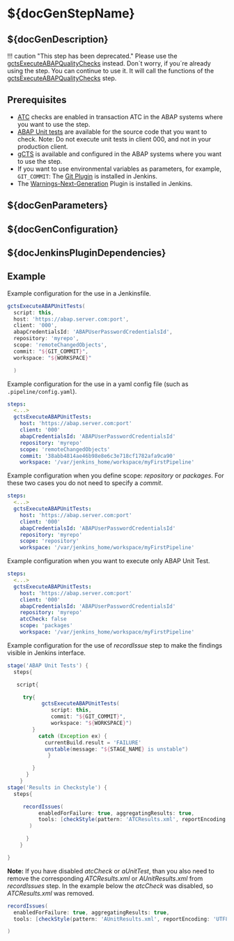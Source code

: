 # ${docGenStepName}

## ${docGenDescription}
!!! caution "This step has been deprecated."
Please use the [gctsExecuteABAPQualityChecks](https://www.project-piper.io/steps/gctsExecuteABAPQualityChecks/) instead.
Don´t worry, if you´re already using the step. You can continue to use it. It will call the functions of the [gctsExecuteABAPQualityChecks](https://www.project-piper.io/steps/gctsExecuteABAPQualityChecks/) step.


## Prerequisites

* [ATC](https://help.sap.com/viewer/c238d694b825421f940829321ffa326a/202110.000/en-US/4ec5711c6e391014adc9fffe4e204223.html) checks are enabled in transaction ATC in the ABAP systems where you want to use the step.
* [ABAP Unit tests](https://help.sap.com/viewer/ba879a6e2ea04d9bb94c7ccd7cdac446/latest/en-US/491cfd8926bc14cde10000000a42189b.html) are available for the source code that you want to check. Note: Do not execute unit tests in client 000, and not in your production client.
* [gCTS](https://help.sap.com/viewer/4a368c163b08418890a406d413933ba7/latest/en-US/26c9c6c5a89244cb9506c253d36c3fda.html) is available and configured in the ABAP systems where you want to use the step.
* If you want to use environmental variables as parameters, for example, `GIT_COMMIT`: The [Git Plugin](https://plugins.jenkins.io/git/) is installed in Jenkins.
* The [Warnings-Next-Generation](https://plugins.jenkins.io/warnings-ng/) Plugin is installed in Jenkins.

## ${docGenParameters}

## ${docGenConfiguration}

## ${docJenkinsPluginDependencies}

## Example

Example configuration for the use in a Jenkinsfile.

```groovy
gctsExecuteABAPUnitTests(
  script: this,
  host: 'https://abap.server.com:port',
  client: '000',
  abapCredentialsId: 'ABAPUserPasswordCredentialsId',
  repository: 'myrepo',
  scope: 'remoteChangedObjects',
  commit: "${GIT_COMMIT}",
  workspace: "${WORKSPACE}"

  )
```

Example configuration for the use in a yaml config file (such as `.pipeline/config.yaml`).

```yaml
steps:
  <...>
  gctsExecuteABAPUnitTests:
    host: 'https://abap.server.com:port'
    client: '000'
    abapCredentialsId: 'ABAPUserPasswordCredentialsId'
    repository: 'myrepo'
    scope: 'remoteChangedObjects'
    commit: '38abb4814ae46b98e8e6c3e718cf1782afa9ca90'
    workspace: '/var/jenkins_home/workspace/myFirstPipeline'
```

Example configuration when you define scope: *repository* or *packages*. For these two cases you do not need to specify a *commit*.

```yaml
steps:
  <...>
  gctsExecuteABAPUnitTests:
    host: 'https://abap.server.com:port'
    client: '000'
    abapCredentialsId: 'ABAPUserPasswordCredentialsId'
    repository: 'myrepo'
    scope: 'repository'
    workspace: '/var/jenkins_home/workspace/myFirstPipeline'
```

Example configuration when you want to execute only ABAP Unit Test.

```yaml
steps:
  <...>
  gctsExecuteABAPUnitTests:
    host: 'https://abap.server.com:port'
    client: '000'
    abapCredentialsId: 'ABAPUserPasswordCredentialsId'
    repository: 'myrepo'
    atcCheck: false
    scope: 'packages'
    workspace: '/var/jenkins_home/workspace/myFirstPipeline'
```

Example configuration for the use of *recordIssue* step to make the findings visible in Jenkins interface.

```groovy
stage('ABAP Unit Tests') {
  steps{

   script{

     try{
           gctsExecuteABAPUnitTests(
              script: this,
              commit: "${GIT_COMMIT}",
              workspace: "${WORKSPACE}")
        }
          catch (Exception ex) {
            currentBuild.result = 'FAILURE'
            unstable(message: "${STAGE_NAME} is unstable")
             }

        }
      }
    }
stage('Results in Checkstyle') {
  steps{

     recordIssues(
          enabledForFailure: true, aggregatingResults: true,
          tools: [checkStyle(pattern: 'ATCResults.xml', reportEncoding: 'UTF8'),checkStyle(pattern: 'AUnitResults.xml', reportEncoding: 'UTF8')]
       )

      }
    }

}
```

**Note:** If you have disabled *atcCheck* or *aUnitTest*, than you also need to remove the corresponding *ATCResults.xml* or *AUnitResults.xml* from *recordIssues* step. In the example below the *atcCheck* was disabled, so *ATCResults.xml* was removed.

```groovy
recordIssues(
  enabledForFailure: true, aggregatingResults: true,
  tools: [checkStyle(pattern: 'AUnitResults.xml', reportEncoding: 'UTF8')]

)
```
